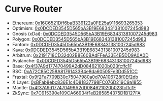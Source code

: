 # Curve Router

- Ethereum: [0x16C6521Dff6baB339122a0FE25a9116693265353](https://etherscan.io/address/0x16C6521Dff6baB339122a0FE25a9116693265353#code)
- Optimism: [0x0DCDED3545D565bA3B19E683431381007245d983](https://optimistic.etherscan.io/address/0x0DCDED3545D565bA3B19E683431381007245d983#code)
- Gnosis (xDai): [0x0DCDED3545D565bA3B19E683431381007245d983](https://gnosisscan.io/address/0x0DCDED3545D565bA3B19E683431381007245d983#code)
- Polygon: [0x0DCDED3545D565bA3B19E683431381007245d983](https://polygonscan.com/address/0x0DCDED3545D565bA3B19E683431381007245d983#code)
- Fantom: [0x0DCDED3545D565bA3B19E683431381007245d983](https://ftmscan.com/address/0x0DCDED3545D565bA3B19E683431381007245d983#code)
- Kava: [0x0DCDED3545D565bA3B19E683431381007245d983](https://kavascan.com/address/0x0DCDED3545D565bA3B19E683431381007245d983?t=code)
- Arbitrum: [0x2191718CD32d02B8E60BAdFFeA33E4B5DD9A0A0D](https://arbiscan.io/address/0x2191718CD32d02B8E60BAdFFeA33E4B5DD9A0A0D#code)
- Avalanche: [0x0DCDED3545D565bA3B19E683431381007245d983](https://snowtrace.io/address/0x0DCDED3545D565bA3B19E683431381007245d983#code)
- Base: [0x4f37A9d177470499A2dD084621020b023fcffc1F](https://basescan.org/address/0x4f37A9d177470499A2dD084621020b023fcffc1F#code)
- BSC: [0xA72C85C258A81761433B4e8da60505Fe3Dd551CC](https://bscscan.com/address/0xA72C85C258A81761433B4e8da60505Fe3Dd551CC#code)
- Fraxtal: [0x9f2Fa7709B30c75047980a0d70A106728f0Ef2db](https://fraxscan.com/address/0x9f2Fa7709B30c75047980a0d70A106728f0Ef2db#code)
- X Layer: [0xBFab8ebc836E1c4D81837798FC076D219C9a1855](https://www.oklink.com/xlayer/address/0xBFab8ebc836E1c4D81837798FC076D219C9a1855/contract)
- Mantle: [0x4f37A9d177470499A2dD084621020b023fcffc1F](https://mantlescan.xyz/address/0x4f37A9d177470499A2dD084621020b023fcffc1F#code)
- ZkSync: [0x7C915390e109CA66934f1eB285854375D1B127FA](https://explorer.zksync.io/address/0x7C915390e109CA66934f1eB285854375D1B127FA#contract)
